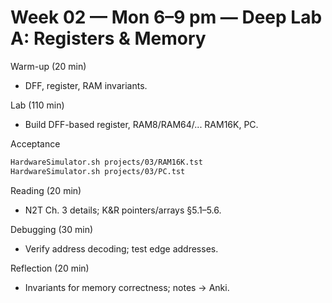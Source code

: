 # Week 02 — Mon 6–9 pm — Deep Lab A: Registers & Memory

Warm-up (20 min)
- DFF, register, RAM invariants.

Lab (110 min)
- Build DFF-based register, RAM8/RAM64/... RAM16K, PC.

Acceptance
```bash
HardwareSimulator.sh projects/03/RAM16K.tst
HardwareSimulator.sh projects/03/PC.tst
```

Reading (20 min)
- N2T Ch. 3 details; K&R pointers/arrays §5.1–5.6.

Debugging (30 min)
- Verify address decoding; test edge addresses.

Reflection (20 min)
- Invariants for memory correctness; notes → Anki.